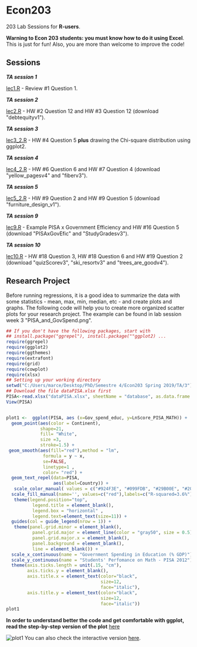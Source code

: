 # Econ203
203 Lab Sessions for **R-users**. 

**Warning to Econ 203 students: you must know how to do it using Excel**. This is just for fun! Also, you are more than welcome to improve the code!

## Sessions


***TA session 1*** 

[lec1.R](https://github.com/guerramarcelino/Econ203/blob/master/lec1.R) - Review #1 Question 1. 

***TA session 2*** 

[lec2.R](https://github.com/guerramarcelino/Econ203/blob/master/lec2.R) - HW #2 Question 12 and HW #3 Question 12  (download "debtequityv1"). 

***TA session 3*** 

[lec3_2.R](https://github.com/guerramarcelino/Econ203/blob/master/lec3_2.R) - HW #4 Question 5 **plus** drawing the Chi-square distribution using ggplot2.

***TA session 4***

[lec4_2.R](https://github.com/guerramarcelino/Econ203/blob/master/lec4_2.R) - HW #6 Question 6 and HW #7 Question 4 (download "yellow_pagesv4" and "fiberv3").

***TA session 5***

[lec5_2.R](https://github.com/guerramarcelino/Econ203/blob/master/lec5_2.R) - HW #9 Question 2 and HW #9 Question 5 (download "furniture_design_v1").

***TA session 9***

[lec9.R](https://github.com/guerramarcelino/Econ203/blob/master/lec9.R) - Example PISA x Government Efficiency and HW #16 Question 5 (download "PISAxGovEfic" and "StudyGradesv3").

***TA session 10***

[lec10.R](https://github.com/guerramarcelino/Econ203/blob/master/lec10.R) - HW #18 Question 3, HW #18 Question 6 and HW #19 Question 2 (download "quizScorev3",  	"ski_resortv3" and	"trees_are_goodv4").

## Research Project
Before running regressions, it is a good idea to summarize the data with some statistics - mean, max, min, median, etc - and create plots and graphs. The following code will help you to create more organized scatter plots for your research project. The example can be found in lab session week 3 "PISA_and_GovSpend.png".  

```R
## If you don't have the following packages, start with 
## install.package("ggrepel"), install.package(""ggplot2) ...
require(ggrepel)
require(ggplot2) 
require(ggthemes)
require(extrafont)
require(grid) 
require(cowplot) 
require(xlsx)
## Setting up your working directory
setwd("C:/Users/marce/Desktop/PhD/Semestre 4/Econ203 Spring 2019/TA/3") 
## Download the file dataPISA.xlsx first
PISA<-read.xlsx("dataPISA.xlsx", sheetName = "database", as.data.frame = T, header = T)
View(PISA)


plot1 <-  ggplot(PISA, aes (x=Gov_spend_educ, y=LnScore_PISA_MATH)) +
  geom_point(aes(color = Continent),
             shape=21, 
             fill= "White",
             size =3, 
             stroke=1.5) +
 geom_smooth(aes(fill="red"),method = "lm", 
              formula = y ~ x,
              se=FALSE, 
              linetype=1 , 
              color= "red") +
  geom_text_repel(data=PISA,
                  aes(label=Country)) +
   scale_color_manual( values = c("#924F3E", "#099FDB", "#29B00E", "#208F84", "darkorange", "#23576E")) +
  scale_fill_manual(name='', values=c("red"),labels=c("R-squared=3.6%")) +
   theme(legend.position="top",
          legend.title = element_blank(),
          legend.box = "horizontal" ,
          legend.text=element_text(size=11)) +
  guides(col = guide_legend(nrow = 1)) +
   theme(panel.grid.minor = element_blank(), 
          panel.grid.major = element_line(color = "gray50", size = 0.5),
          panel.grid.major.x = element_blank(),
          panel.background = element_blank(),
          line = element_blank()) +
  scale_x_continuous(name = "Government Spending in Education (% GDP)") +
  scale_y_continuous(name = "Students' Perfomance on Math - PISA 2012") +
  theme(axis.ticks.length = unit(.15, "cm"),
        axis.ticks.y = element_blank(),
        axis.title.x = element_text(color="black", 
                                    size=12,
                                    face="italic"),
        axis.title.y = element_text(color="black",
                                    size=12,
                                    face="italic"))
plot1

```

**In order to understand better the code and get comfortable with ggplot, read the step-by-step version of the plot** [here](http://rstudio-pubs-static.s3.amazonaws.com/284329_c7e660636fec4a42a09eed968dc47f32.html)

![plot1](https://github.com/guerramarcelino/Econ203/blob/master/plot1.png)
You can also check the interactive version [here](https://plot.ly/~marcelinobguerra/82/).

